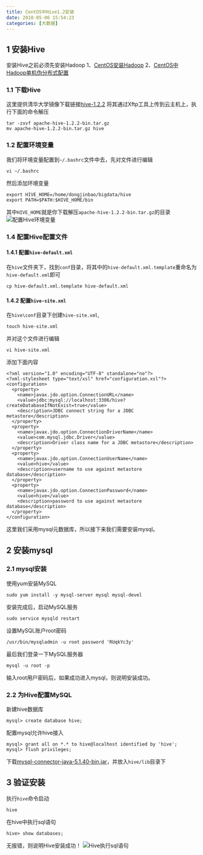```yaml
---
title: CentOS中Hive1.2安装
date: 2018-05-06 15:54:23
categories: [大数据]
---
```


## 1 安装Hive

安装Hive之前必须先安装Hadoop
1、[CentOS安装Hadoop](https://www.dongjinbao.com/%E5%A4%A7%E6%95%B0%E6%8D%AE/CentOS%E5%AE%89%E8%A3%85Hadoop.html)
2、[CentOS中Hadoop单机伪分布式配置](https://www.dongjinbao.com/%E5%A4%A7%E6%95%B0%E6%8D%AE/CentOS%E4%B8%ADHadoop%E5%8D%95%E6%9C%BA%E4%BC%AA%E5%88%86%E5%B8%83%E5%BC%8F%E9%85%8D%E7%BD%AE.html)

### 1.1 下载Hive

这里提供清华大学镜像下载链接[hive-1.2.2](https://mirrors.tuna.tsinghua.edu.cn/apache/hive/hive-1.2.2/)
将其通过Xftp工具上传到云主机上，执行下面的命令解压
```
tar -zxvf apache-hive-1.2.2-bin.tar.gz
mv apache-hive-1.2.2-bin.tar.gz hive
```

### 1.2 配置环境变量

我们将环境变量配置到`~/.bashrc`文件中去，先对文件进行编辑
```
vi ~/.bashrc
```
然后添加环境变量
```
export HIVE_HOME=/home/dongjinbao/bigdata/hive
export PATH=$PATH:$HIVE_HOME/bin
```
其中`HIVE_HOME`就是你下载解压`apache-hive-1.2.2-bin.tar.gz`的目录
![配置Hive环境变量](http://7xwian.com1.z0.glb.clouddn.com/hive-conf.png)

### 1.4 配置Hive配置文件

#### 1.4.1 配置`hive-default.xml`

在`hive`文件夹下，找到`conf`目录，将其中的`hive-default.xml.template`重命名为`hive-default.xml`即可
```
cp hive-default.xml.template hive-default.xml
```

#### 1.4.2 配置`hive-site.xml`

在`hive\conf`目录下创建`hive-site.xml`,
```
touch hive-site.xml
```
并对这个文件进行编辑
```
vi hive-site.xml
```
添加下面内容
```
<?xml version="1.0" encoding="UTF-8" standalone="no"?>
<?xml-stylesheet type="text/xsl" href="configuration.xsl"?>
<configuration>
  <property>
    <name>javax.jdo.option.ConnectionURL</name>
    <value>jdbc:mysql://localhost:3306/hive?createDatabaseIfNotExist=true</value>
    <description>JDBC connect string for a JDBC metastore</description>
  </property>
  <property>
    <name>javax.jdo.option.ConnectionDriverName</name>
    <value>com.mysql.jdbc.Driver</value>
    <description>Driver class name for a JDBC metastore</description>
  </property>
  <property>
    <name>javax.jdo.option.ConnectionUserName</name>
    <value>hive</value>
    <description>username to use against metastore database</description>
  </property>
  <property>
    <name>javax.jdo.option.ConnectionPassword</name>
    <value>hive</value>
    <description>password to use against metastore database</description>
  </property>
</configuration>
```
这里我们采用mysql元数据库，所以接下来我们需要安装mysql。

## 2 安装mysql

### 2.1 mysql安装

使用yum安装MySQL
```
sudo yum install -y mysql-server mysql mysql-devel
```
安装完成后，启动MySQL服务
```
sudo service mysqld restart
```
设置MySQL账户root密码
```
/usr/bin/mysqladmin -u root password 'RUqkYc3y'
```
最后我们登录一下MySQL服务器
```
mysql -u root -p
```
输入root用户密码后，如果成功进入mysql，则说明安装成功。

### 2.2 为Hive配置MySQL

新建hive数据库
```
mysql> create database hive;
```
配置mysql允许hive接入
```
mysql> grant all on *.* to hive@localhost identified by 'hive';
mysql> flush privileges;
```
下载[mysql-connector-java-5.1.40-bin.jar](http://central.maven.org/maven2/mysql/mysql-connector-java/5.1.40/mysql-connector-java-5.1.40.jar)，并放入`hive/lib`目录下

## 3 验证安装

执行`hive`命令启动
```
hive
```
在hive中执行sql语句
```
hive> show databases;
```
无报错，则说明Hive安装成功！
![Hive执行sql语句](http://7xwian.com1.z0.glb.clouddn.com/hive.png)